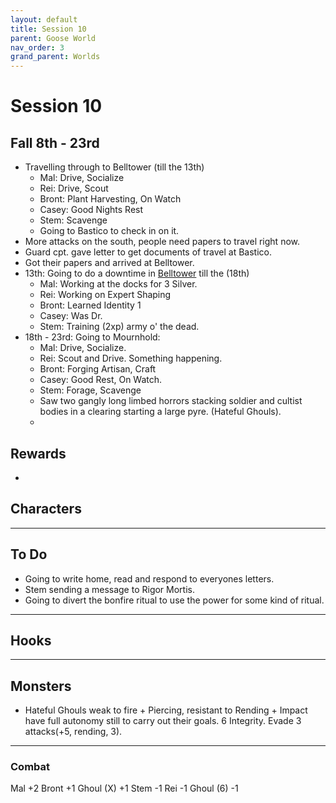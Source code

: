 ```yaml
---
layout: default
title: Session 10
parent: Goose World
nav_order: 3
grand_parent: Worlds
---
```

# Session 10

## Fall 8th - 23rd
* Travelling through to Belltower (till the 13th)
	* Mal: Drive, Socialize
	* Rei: Drive, Scout
	* Bront: Plant Harvesting, On Watch
	* Casey: Good Nights Rest
	* Stem: Scavenge
	* Going to Bastico to check in on it.
* More attacks on the south, people need papers to travel right now.
* Guard cpt. gave letter to get documents of travel at Bastico.
* Got their papers and arrived at Belltower.
* 13th: Going to do a downtime in [Belltower](Game/Worlds/Goose/Belltower) till the (18th)
	* Mal: Working at the docks for 3 Silver.
	* Rei: Working on Expert Shaping
	* Bront: Learned Identity 1
	* Casey: Was Dr.
	* Stem: Training (2xp) army o' the dead. 
* 18th - 23rd: Going to Mournhold:
	* Mal: Drive, Socialize.
	* Rei: Scout and Drive. Something happening.
	* Bront: Forging Artisan, Craft
	* Casey: Good Rest, On Watch.
	* Stem: Forage, Scavenge
	* Saw two gangly long limbed horrors stacking soldier and cultist bodies in a clearing starting a large pyre. (Hateful Ghouls).
	* 


## Rewards
* 

## Characters

 ---

## To Do
* Going to write home, read and respond to everyones letters.
* Stem sending a message to Rigor Mortis.
* Going to divert the bonfire ritual to use the power for some kind of ritual.


---

## Hooks

---

## Monsters
* Hateful Ghouls weak to fire + Piercing, resistant to Rending + Impact have full autonomy still to carry out their goals. 6 Integrity. Evade 3 attacks(+5, rending, 3).


---

### Combat
Mal +2
Bront +1
Ghoul (X) +1
Stem -1
Rei -1
Ghoul (6) -1

